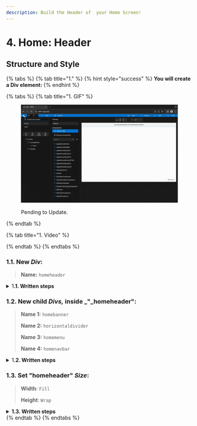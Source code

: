 ```yaml
---
description: Build the Header of  your Home Screen!
---
```


# 4. Home: Header

## Structure and Style

{% tabs %}
{% tab title="1." %}
{% hint style="success" %}
**You will create a Div element:**
{% endhint %}

{% tabs %}
{% tab title="1. GIF" %}
<figure><img src="../../.gitbook/assets/home_header_1-min.gif" alt=""><figcaption><p>Pending to Update.</p></figcaption></figure>
{% endtab %}

{% tab title="1. Video" %}

{% endtab %}
{% endtabs %}



### **1.1.** New _Div_:

> **Name:** `homeheader`

<details>

<summary>1<strong>.1. Written steps</strong></summary>

#### -Inside the _**Element Tree**_-

#### **A. \[Click]** **the **_**Div Icon**_**:**

* The button is located at the top of the panel, below the _Screens._
* The _Icon_ will turn blue, and your pointer will change.

#### **B. Drag your pointer and click "Home":**

* The new element will appear as a child of the _Screen_.

<!---->

* The _Div_ will be created with the default name "Layer #".

#### -Inside the **Properties Panel**-

#### **C. \[Click] the current name of the **_**Div**_** and \[type] the new one**:

* The new name should be lowercase, without any spaces or special characters.

<!---->

* The name will be updated in the _Element Tree_ after you have \[clicked] away.

</details>



### **1.2.** New child _Divs,_ inside _"_homeheader":

> **Name 1:** `homebanner`
>
> **Name 2:** `horizontaldivider`
>
> **Name 3:** `homemenu`
>
> **Name 4:** `homenavbar`

<details>

<summary>1<strong>.2. Written steps</strong></summary>

#### -Inside the _**Element Tree**_-

#### **A. \[Click]** **the **_**Div Icon**_**:**

* The button is located at the top of the panel, below the _Screens._
* The _Icon_ will turn blue, and your pointer will change.

#### **B. Drag your pointer and click "**homeheader**":**

* The new element will appear as a child of the _Screen_.

<!---->

* The _Div_ will be created with the default name "Layer #".

#### -Inside the **Properties Panel**-

#### **C. \[Click] the current name of the **_**Div**_** and \[type] the new one**:

* The new name should be lowercase, without any spaces or special characters.

<!---->

* The name will be updated in the _Element Tree_ after you have \[clicked] away.

</details>



### **1.3.** Set "homeheader" _Size_:

> **Width**_:_ `Fill`
>
> **Height**: `Wrap`

<details>

<summary><strong>1.3. Written steps</strong></summary>

#### -Inside the **Properties Panel**-

#### **A. \[Click]** **the **_**Fill**_** button,** inside the Width section_:_

* The horizontal size of the Div will be the 100% _of the screen._
* You cannot use a _Fill size_ in the case there is a parent element with a _Wrap size._

#### **B. \[Click]** **the **_**Wrap**_** button,** inside the Height section_:_

* The vertical size of the Div will become its child's maximum combined size.
* You cannot use a _Wrap size_ in the case there is a child element with a _fill size_.

</details>
{% endtab %}
{% endtabs %}

